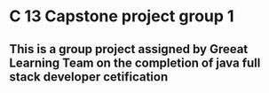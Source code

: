 # C 13 Capstone project group 1
## This is a group project assigned by Greeat Learning Team on the completion of java full stack developer cetification
